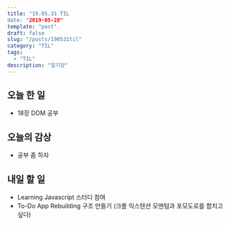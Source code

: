 ```yaml
---
title: "19.05.31 TIL
date: "2019-05-28"
template: "post"
draft: false
slug: "/posts/190531til"
category: "TIL"
tags:
  - "TIL"
description: "일기장"
---
```


## 오늘 한 일
 - <Learning Javascript> 18장 DOM 공부
  
## 오늘의 감상
- 공부 좀 하자

## 내일 할 일
 - Learning Javascript 스터디 참여
 - To-Do App Rebuilding 구조 만들기 (크롬 익스텐션 모멘텀과 포모도로를 합치고 싶다)